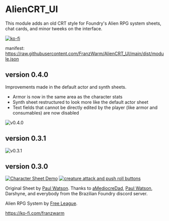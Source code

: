 # AlienCRT_UI

This module adds an old CRT style for Foundry's Alien RPG system sheets, chat cards, and minor tweeks on the interface.

[![ko-fi](https://ko-fi.com/img/githubbutton_sm.svg)](https://ko-fi.com/C0C727AON)

manifest: https://raw.githubusercontent.com/FranzWarm/AlienCRT_UI/main/dist/module.json

## version 0.4.0
Improvements made in the default actor and synth sheets.
- Armor is now in the same area as the character stats
- Synth sheet restructured to look more like the default actor sheet
- Text fields that cannot be directly edited by the player (like armor and consumables) are now disabled

![v0.4.0](https://user-images.githubusercontent.com/80177177/111384397-3652c380-8688-11eb-9847-76db18bbbaf3.png)



## version 0.3.1

![v0.3.1](https://user-images.githubusercontent.com/80177177/111000505-eb237280-8360-11eb-9b30-aea0fbf73db7.png)



## version 0.3.0

[![Character Sheet Demo](https://user-images.githubusercontent.com/80177177/111000457-db0b9300-8360-11eb-971f-197d15276c80.jpg)](https://www.youtube.com/watch?v=PRKb6gNFzmY) [![creature attack and push roll buttons](https://user-images.githubusercontent.com/80177177/111000762-67b65100-8361-11eb-9679-fb90dd1598a7.jpg)](https://www.youtube.com/watch?v=RrLbk72iUk0)



Original Sheet by [Paul Watson](https://github.com/pwatson100/).
Thanks to [aMediocreDad](https://github.com/aMediocreDad), [Paul Watson](https://github.com/pwatson100/), Darshyne, and everybody from the Brazilian Foundry discord server.

Alien RPG System by [Free League](https://frialigan.se/en/games/alien/).

https://ko-fi.com/franzwarm





